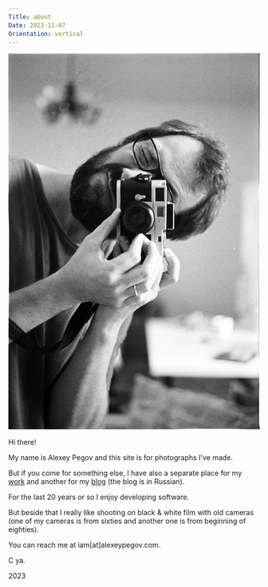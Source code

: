 ```yaml
---
Title: about
Date: 2023-11-07
Orientation: vertical
---
```


![Me, 2023](images/000-about@2x.webp)

Hi there!

My name is Alexey Pegov and this site is for photographs I've made.

But if you come for something else, I have also a separate place for my [work][] and another for my [blog][] (the blog is in Russian).

For the last 20 years or so I enjoy developing software. 

But beside that I really like shooting on black & white film with old cameras (one of my cameras is from sixties and another one is from beginning of eighties).

You can reach me at iam[at]alexeypegov.com.

C ya.

2023

[work]: pegov.dev
[blog]: fm.alexeypegov.com
